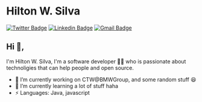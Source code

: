 # Hilton W. Silva  
[![Twitter Badge](https://img.shields.io/badge/-@hilton_ws-1ca0f1?style=flat-square&labelColor=1ca0f1&logo=twitter&logoColor=white&link=https://twitter.com/hilton_ws)](https://twitter.com/hilton_ws) [![Linkedin Badge](https://img.shields.io/badge/-hilton--ws-blue?style=flat-square&logo=Linkedin&logoColor=white&link=https://www.linkedin.com/in/hilton-ws/)](https://www.linkedin.com/in/hilton-ws/)
[![Gmail Badge](https://img.shields.io/badge/-hilton@hiltonws.com-c14438?style=flat-square&logo=Gmail&logoColor=white&link=mailto:hilton@hiltonws.com)](mailto:hilton@hiltonws.com)

## Hi 👋, 
I'm Hilton W. Silva, I'm a software developer 👨‍💻 who is passionate about technoligies that can help people and open source.

- 🔭 I’m currently working on CTW@BMWGroup, and some random stuff :satisfied:
- 🌱 I’m currently learning a lot of stuff haha
- ⚡ Languages: Java, javascript


